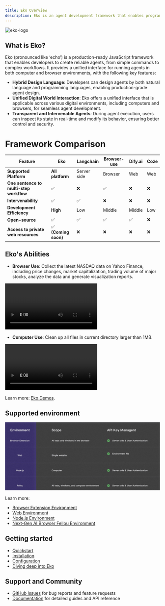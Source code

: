 ```yaml
---
title: Eko Overview
description: Eko is an agent development framework that enables programmatic control of browsers and operating systems through a combination of natural language and traditional programming interfaces.
---
```


![eko-logo](/docs/eko-dark.jpg)

## What is Eko?
Eko (pronounced like ‘echo’) is a production-ready JavaScript framework that enables developers to create reliable agents, from simple commands to complex workflows. It provides a unified interface for running agents in both computer and browser environments, with the following key features:
- **Hybrid Design Language**: Developers can design agents by both natural language and programming languages, enabling production-grade agent design.
- **Unified Digital World Interaction**: Eko offers a unified interface that is applicable across various digital environments, including computers and browsers, for seamless agent development.
- **Transparent and Intervenable Agents**: During agent execution, users can inspect its state in real-time and modify its behavior, ensuring better control and security.

# Framework Comparison

| Feature                              | Eko   | Langchain  | Browser-use  | Dify.ai  | Coze   | 
|--------------------------------------|-------|------------|--------------|----------|--------|
| **Supported Platform**               | **All platform**  | Server side  | Browser  | Web  | Web  |
| **One sentence to multi-step workflow** | ✅    | ❌          | ✅            | ❌        | ❌      |
| **Intervenability**                  | ✅    | ✅          | ❌            | ❌        | ❌      | 
| **Development Efficiency**           | **High**  | Low      | Middle        | Middle    | Low    |
| **Open-source**                      | ✅    | ✅          | ✅            | ✅        | ❌      | 
| **Access to private web resources** | ✅ **(Coming soon)** | ❌          | ❌            | ❌        | ❌      |

## Eko's Abilities
- **Browser Use**: Collect the latest NASDAQ data on Yahoo Finance, including price changes, market capitalization, trading volume of major stocks, analyze the data and generate visualization reports.
<video controls>
  <source src="/docs/web_use.mp4" />
</video>

- **Computer Use**: Clean up all files in current directory larger than 1MB.
<video controls>
  <source src="/docs/computer_use.mp4" />
</video>

Learn more: [Eko Demos](https://github.com/FellouAI/eko-demos).

## Supported environment
![ENVS](../assets/envs.png)

Learn more:
- [Browser Extension Environment](/docs/browseruse/browser-extension)
- [Web Environment](/docs/browseruse/browser-web)
- [Node.js Environment](/docs/computeruse/computer-node)
- [Next-Gen AI Browser Fellou Environment](/docs/computeruse/computer-fellou)

## Getting started
- [Quickstart](quickstart)
- [Installation](installation)
- [Configuration](configuration)
- [Diving deep into Eko](dive-deep)

## Support and Community
- [GitHub Issues](https://github.com/FellouAI/eko/issues) for bug reports and feature requests
- [Documentation](https://eko.fellou.ai/docs) for detailed guides and API reference
